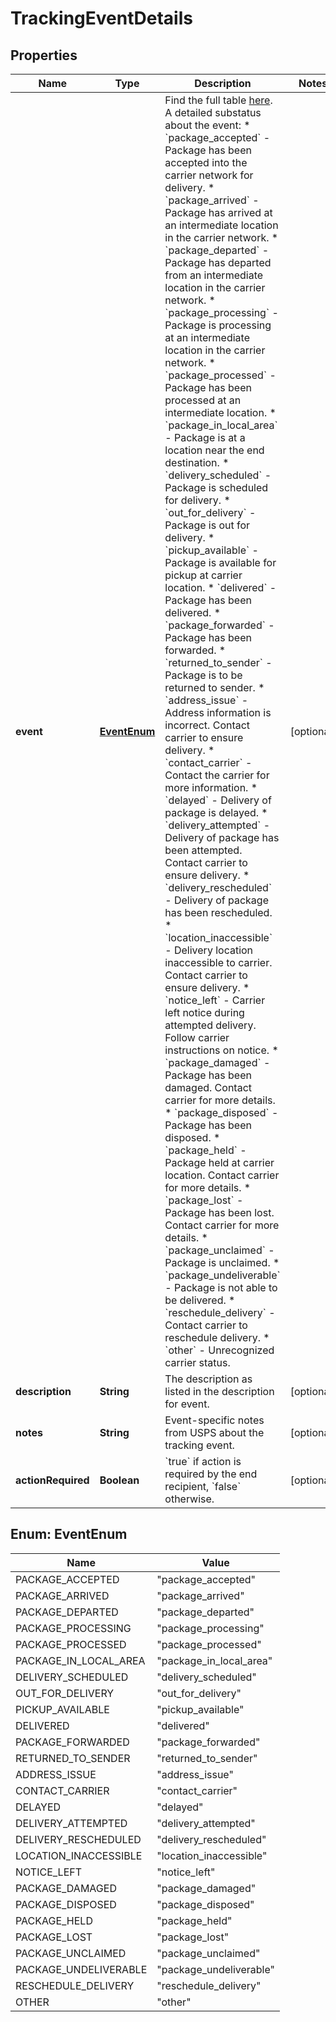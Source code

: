 

# TrackingEventDetails


## Properties

Name | Type | Description | Notes
------------ | ------------- | ------------- | -------------
**event** | [**EventEnum**](#EventEnum) | Find the full table [here](#tag/Tracking-Events). A detailed substatus about the event: * &#x60;package_accepted&#x60; - Package has been accepted into the carrier network for delivery. * &#x60;package_arrived&#x60; - Package has arrived at an intermediate location in the carrier network. * &#x60;package_departed&#x60; - Package has departed from an intermediate location in the carrier network. * &#x60;package_processing&#x60; - Package is processing at an intermediate location in the carrier network. * &#x60;package_processed&#x60; - Package has been processed at an intermediate location. * &#x60;package_in_local_area&#x60; - Package is at a location near the end destination. * &#x60;delivery_scheduled&#x60; - Package is scheduled for delivery. * &#x60;out_for_delivery&#x60; - Package is out for delivery. * &#x60;pickup_available&#x60; - Package is available for pickup at carrier location. * &#x60;delivered&#x60; - Package has been delivered. * &#x60;package_forwarded&#x60; - Package has been forwarded. * &#x60;returned_to_sender&#x60; - Package is to be returned to sender. * &#x60;address_issue&#x60; - Address information is incorrect. Contact carrier to ensure delivery. * &#x60;contact_carrier&#x60; - Contact the carrier for more information. * &#x60;delayed&#x60; - Delivery of package is delayed. * &#x60;delivery_attempted&#x60; - Delivery of package has been attempted. Contact carrier to ensure delivery. * &#x60;delivery_rescheduled&#x60; - Delivery of package has been rescheduled. * &#x60;location_inaccessible&#x60; - Delivery location inaccessible to carrier. Contact carrier to ensure delivery. * &#x60;notice_left&#x60; - Carrier left notice during attempted delivery. Follow carrier instructions on notice. * &#x60;package_damaged&#x60; - Package has been damaged. Contact carrier for more details. * &#x60;package_disposed&#x60; - Package has been disposed. * &#x60;package_held&#x60; - Package held at carrier location. Contact carrier for more details. * &#x60;package_lost&#x60; - Package has been lost. Contact carrier for more details. * &#x60;package_unclaimed&#x60; - Package is unclaimed. * &#x60;package_undeliverable&#x60; - Package is not able to be delivered. * &#x60;reschedule_delivery&#x60; - Contact carrier to reschedule delivery. * &#x60;other&#x60; - Unrecognized carrier status.  |  [optional]
**description** | **String** | The description as listed in the description for event. |  [optional]
**notes** | **String** | Event-specific notes from USPS about the tracking event. |  [optional]
**actionRequired** | **Boolean** | &#x60;true&#x60; if action is required by the end recipient, &#x60;false&#x60; otherwise.  |  [optional]



## Enum: EventEnum

Name | Value
---- | -----
PACKAGE_ACCEPTED | &quot;package_accepted&quot;
PACKAGE_ARRIVED | &quot;package_arrived&quot;
PACKAGE_DEPARTED | &quot;package_departed&quot;
PACKAGE_PROCESSING | &quot;package_processing&quot;
PACKAGE_PROCESSED | &quot;package_processed&quot;
PACKAGE_IN_LOCAL_AREA | &quot;package_in_local_area&quot;
DELIVERY_SCHEDULED | &quot;delivery_scheduled&quot;
OUT_FOR_DELIVERY | &quot;out_for_delivery&quot;
PICKUP_AVAILABLE | &quot;pickup_available&quot;
DELIVERED | &quot;delivered&quot;
PACKAGE_FORWARDED | &quot;package_forwarded&quot;
RETURNED_TO_SENDER | &quot;returned_to_sender&quot;
ADDRESS_ISSUE | &quot;address_issue&quot;
CONTACT_CARRIER | &quot;contact_carrier&quot;
DELAYED | &quot;delayed&quot;
DELIVERY_ATTEMPTED | &quot;delivery_attempted&quot;
DELIVERY_RESCHEDULED | &quot;delivery_rescheduled&quot;
LOCATION_INACCESSIBLE | &quot;location_inaccessible&quot;
NOTICE_LEFT | &quot;notice_left&quot;
PACKAGE_DAMAGED | &quot;package_damaged&quot;
PACKAGE_DISPOSED | &quot;package_disposed&quot;
PACKAGE_HELD | &quot;package_held&quot;
PACKAGE_LOST | &quot;package_lost&quot;
PACKAGE_UNCLAIMED | &quot;package_unclaimed&quot;
PACKAGE_UNDELIVERABLE | &quot;package_undeliverable&quot;
RESCHEDULE_DELIVERY | &quot;reschedule_delivery&quot;
OTHER | &quot;other&quot;



